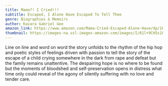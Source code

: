 ```yaml
---
title: Mama?! I Cried!!!
subtitle: Escaped, I Alone Have Escaped To Tell Thee
genre: Biographies & Memoirs
author: Kavara Gabriel Gee
amazon_link: https://www.amazon.com/Mama-Cried-Escaped-Alone-Have/dp/1648955606/ref=tmm_pap_swatch_0?_encoding=UTF8&qid=1642918555&sr=8-1
thumbnail: https://images-na.ssl-images-amazon.com/images/I/61l+9CH5s1L.jpg
---
```

Line on line and word on word the story unfolds to the rhythm of the hip hop and poetic styles of feelings driven with passion to tell the story of the escape of a child crying somewhere in the dark from rape and defeat but the family remains unattentive. The despairing hope is no where to be found but the moments of bloodshed and self-preservation opens in distress what time only could reveal of the agony of silently suffering with no love and tender care.